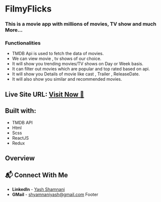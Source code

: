  # FilmyFlicks
 
 <h3>This is a movie app with millions of movies, TV show and much More...</h3>

### Functionalities 

 - TMDB Api is used to fetch the data of movies.
 - We can view movie , tv shows  of our choice.
 - It will show you trending movies/TV shows on Day or Week basis.
 - It can filter out movies which are popular and top rated based on api.
 - It will show you Details of movie like cast , Trailer , ReleaseDate.
 - It will also show you similar and recommended movies.

 ##   **Live Site URL:** <a href="https://filmyflicks-yashshamnani.netlify.app/">**Visit Now** 🚀</a>

 ## Built with:

- TMDB API
- Html
- Scss
- ReactJS
- Redux



## Overview 

   
 


## 📬 Connect With Me

- **LinkedIn** - [Yash Shamnani](https://www.linkedin.com/in/yash-shamnani-a76a34203/)
- **GMail** - [shyamnaniyash@gmail.com](https://mail.google.com/mail/u/0/?tab=rm&ogbl#inbox)
Footer
